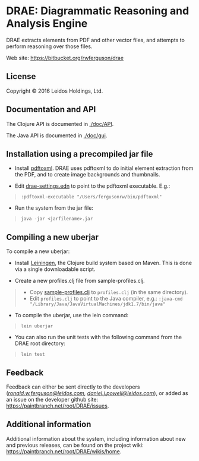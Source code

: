# DRAE: Diagrammatic Reasoning and Analysis Engine

DRAE extracts elements from PDF and other vector files, and attempts to perform reasoning over those files.

Web site: <https://bitbucket.org/rwferguson/drae>

## License

Copyright © 2016 Leidos Holdings, Ltd.

## Documentation and API

The Clojure API is documented in [./doc/API](./doc/API/index.html).

The Java API is documented in [./doc/gui](./doc/gui/index.html).

## Installation using a precompiled jar file

+ Install [pdftoxml](http://pdf2xml.sourceforge.net/). DRAE uses pdftoxml to do initial element extraction from the PDF, and to create image backgrounds and thumbnails.
 
+ Edit [drae-settings.edn](./drae-settings.edn) to point to the pdftoxml executable. E.g.:

>  `:pdftoxml-executable "/Users/fergusonrw/bin/pdftoxml"`

+ Run the system from the jar file:

>  `java -jar <jarfilename>.jar`

## Compiling a new uberjar

To compile a new uberjar:

* Install [Leiningen](http://leiningen.org/), the Clojure build system based on Maven. This 
  is done via a single downloadable script.

* Create a new profiles.clj file from sample-profiles.clj. 

>   + Copy [sample-profiles.clj](sample-profiles.clj) to `profiles.clj` (in the same directory).  
>   + Edit `profiles.clj` to point to the Java compiler, e.g.: 
      `:java-cmd "/Library/Java/JavaVirtualMachines/jdk1.7/bin/java"`

* To compile the uberjar, use the lein command:

> `lein uberjar`

* You can also run the unit tests with the following command from the DRAE root directory:

> `lein test`

## Feedback

Feedback can either be sent directly to the developers 
(*ronald.w.ferguson@leidos.com, daniel.j.powell@leidos.com*), or added as an issue on the developer github site: 
<https://paintbranch.net/root/DRAE/issues>.

## Additional information

Additional information about the system, including information about new and previous releases,
can be found on the project wiki: <https://paintbranch.net/root/DRAE/wikis/home>.